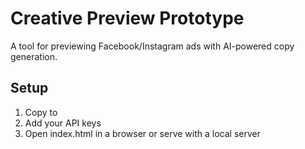 # Creative Preview Prototype

A tool for previewing Facebook/Instagram ads with AI-powered copy generation.

## Setup
1. Copy  to 
2. Add your API keys
3. Open index.html in a browser or serve with a local server
